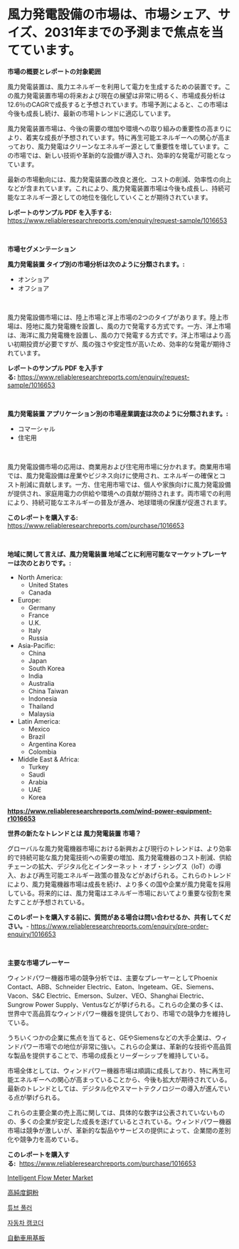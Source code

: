 <p><h1>風力発電設備の市場は、市場シェア、サイズ、2031年までの予測まで焦点を当てています。</h1></p><p><strong>市場の概要とレポートの対象範囲</strong></p>
<p><p>風力発電装置は、風力エネルギーを利用して電力を生成するための装置です。この風力発電装置市場の将来および現在の展望は非常に明るく、市場成長分析は12.6％のCAGRで成長すると予想されています。市場予測によると、この市場は今後も成長し続け、最新の市場トレンドに適応しています。</p><p>風力発電装置市場は、今後の需要の増加や環境への取り組みの重要性の高まりにより、着実な成長が予想されています。特に再生可能エネルギーへの関心が高まっており、風力発電はクリーンなエネルギー源として重要性を増しています。この市場では、新しい技術や革新的な設備が導入され、効率的な発電が可能となっています。</p><p>最新の市場動向には、風力発電装置の改良と進化、コストの削減、効率性の向上などが含まれています。これにより、風力発電装置市場は今後も成長し、持続可能なエネルギー源としての地位を強化していくことが期待されています。</p></p>
<p><strong>レポートのサンプル PDF を入手する:</strong> <a href="https://www.reliableresearchreports.com/enquiry/request-sample/1016653">https://www.reliableresearchreports.com/enquiry/request-sample/1016653</a></p>
<p>&nbsp;</p>
<p><strong>市場セグメンテーション</strong></p>
<p><strong>風力発電装置 タイプ別の市場分析は次のように分類されます。:</strong></p>
<p><ul><li>オンショア</li><li>オフショア</li></ul></p>
<p>&nbsp;</p>
<p><p>風力発電設備市場には、陸上市場と洋上市場の2つのタイプがあります。陸上市場は、陸地に風力発電機を設置し、風の力で発電する方式です。一方、洋上市場は、海洋に風力発電機を設置し、風の力で発電する方式です。洋上市場はより高い初期投資が必要ですが、風の強さや安定性が高いため、効率的な発電が期待されています。</p></p>
<p><strong>レポートのサンプル PDF を入手する:</strong>&nbsp;<a href="https://www.reliableresearchreports.com/enquiry/request-sample/1016653">https://www.reliableresearchreports.com/enquiry/request-sample/1016653</a></p>
<p>&nbsp;</p>
<p><strong> 風力発電装置 アプリケーション別の市場産業調査は次のように分類されます。:</strong></p>
<p><ul><li>コマーシャル</li><li>住宅用</li></ul></p>
<p>&nbsp;</p>
<p><p>風力発電設備市場の応用は、商業用および住宅用市場に分かれます。商業用市場では、風力発電設備は産業やビジネス向けに使用され、エネルギーの確保とコスト削減に貢献します。一方、住宅用市場では、個人や家族向けに風力発電設備が提供され、家庭用電力の供給や環境への貢献が期待されます。両市場での利用により、持続可能なエネルギーの普及が進み、地球環境の保護が促進されます。</p></p>
<p><strong>このレポートを購入する:</strong>&nbsp; <a href="https://www.reliableresearchreports.com/purchase/1016653">https://www.reliableresearchreports.com/purchase/1016653</a></p>
<p>&nbsp;</p>
<p><strong>地域に関して言えば、風力発電装置 地域ごとに利用可能なマーケットプレーヤーは次のとおりです。:</strong></p>
<p><ul>
    <li>
        North America:
        <ul>
            <li>United States</li>
            <li>Canada</li>
        </ul>
    </li>
    <li>
        Europe:
        <ul>
            <li>Germany</li>
            <li>France</li>
            <li>U.K.</li>
            <li>Italy</li>
            <li>Russia</li>
        </ul>
    </li>
    <li>
        Asia-Pacific:
        <ul>
            <li>China</li>
            <li>Japan</li>
            <li>South Korea</li>
            <li>India</li>
            <li>Australia</li>
            <li>China Taiwan</li>
            <li>Indonesia</li>
            <li>Thailand</li>
            <li>Malaysia</li>
        </ul>
    </li>
    <li>
        Latin America:
        <ul>
            <li>Mexico</li>
            <li>Brazil</li>
            <li>Argentina Korea</li>
            <li>Colombia</li>
        </ul>
    </li>
    <li>
        Middle East & Africa:
        <ul>
            <li>Turkey</li>
            <li>Saudi</li>
            <li>Arabia</li>
            <li>UAE</li>
            <li>Korea</li>
        </ul>
    </li>
    </ul></p>
<p><strong><a href="https://www.reliableresearchreports.com/wind-power-equipment-r1016653">https://www.reliableresearchreports.com/wind-power-equipment-r1016653</a></strong>&nbsp;</p>
<p><strong>世界の新たなトレンドとは 風力発電装置 市場？</strong></p>
<p><p>グローバルな風力発電機器市場における新興および現行のトレンドは、より効率的で持続可能な風力発電技術への需要の増加、風力発電機器のコスト削減、供給チェーンの拡大、デジタル化とインターネット・オブ・シングス（IoT）の導入、および再生可能エネルギー政策の普及などがあげられる。これらのトレンドにより、風力発電機器市場は成長を続け、より多くの国や企業が風力発電を採用している。将来的には、風力発電はエネルギー市場においてより重要な役割を果たすことが予想されている。</p></p>
<p><strong>このレポートを購入する前に、質問がある場合は問い合わせるか、共有してください。</strong>- <a href="https://www.reliableresearchreports.com/enquiry/pre-order-enquiry/1016653">https://www.reliableresearchreports.com/enquiry/pre-order-enquiry/1016653</a></p>
<p>&nbsp;</p>
<p><strong>主要な市場プレーヤー</strong></p>
<p><p>ウィンドパワー機器市場の競争分析では、主要なプレーヤーとしてPhoenix Contact、ABB、Schneider Electric、Eaton、Ingeteam、GE、Siemens、Vacon、S&C Electric、Emerson、Sulzer、VEO、Shanghai Electric、Sungrow Power Supply、Ventusなどが挙げられる。これらの企業の多くは、世界中で高品質なウィンドパワー機器を提供しており、市場での競争力を維持している。</p><p> うちいくつかの企業に焦点を当てると、GEやSiemensなどの大手企業は、ウィンドパワー市場での地位が非常に強い。これらの企業は、革新的な技術や高品質な製品を提供することで、市場の成長とリーダーシップを維持している。</p><p>市場全体としては、ウィンドパワー機器市場は順調に成長しており、特に再生可能エネルギーへの関心が高まっていることから、今後も拡大が期待されている。最新のトレンドとしては、デジタル化やスマートテクノロジーの導入が進んでいる点が挙げられる。</p><p>これらの主要企業の売上高に関しては、具体的な数字は公表されていないものの、多くの企業が安定した成長を遂げているとされている。ウィンドパワー機器市場は競争が激しいが、革新的な製品やサービスの提供によって、企業間の差別化や競争力を高めている。</p></p>
<p><strong>このレポートを購入する:</strong>&nbsp;&nbsp;<a href="https://www.reliableresearchreports.com/purchase/1016653">https://www.reliableresearchreports.com/purchase/1016653</a></p>
<p><p><a href="https://github.com/fiixsa/Market-Research-Report-List-2/blob/main/intelligent-flow-meter-market.md">Intelligent Flow Meter Market</a></p><p><a href="https://medium.com/@kingmsvie/%E9%AB%98%E7%B4%94%E5%BA%A6%E9%8A%85%E7%B2%89%E5%B8%82%E5%A0%B4%E3%82%B7%E3%82%A7%E3%82%A2%E3%81%AE%E9%80%B2%E5%8C%96%E3%81%A8%E5%B8%82%E5%A0%B4%E6%88%90%E9%95%B7%E3%83%88%E3%83%AC%E3%83%B3%E3%83%89-2024%E5%B9%B4%E3%81%8B%E3%82%892031%E5%B9%B4%E3%81%BE%E3%81%A7-c814f093f29a">高純度銅粉</a></p><p><a href="https://medium.com/@tonyolfson67562023/%ED%8A%9C%EB%B8%8C-%ED%92%80%EB%9F%AC-%EC%8B%9C%EC%9E%A5-%EC%A0%84%EB%A7%9D-%EC%82%B0%EC%97%85-%EA%B0%9C%EC%9A%94-%EB%B0%8F-%EC%98%88%EC%B8%A1-2024%EB%85%84%EB%B6%80%ED%84%B0-2031%EB%85%84%EA%B9%8C%EC%A7%80-a7cdf471bab9">튜브 풀러</a></p><p><a href="https://medium.com/@heisenberg6587768/2024%EB%85%84%EB%B6%80%ED%84%B0-2031%EB%85%84%EA%B9%8C%EC%A7%80-%EA%B8%B0%EA%B0%84%EC%97%90-%EB%8C%80%ED%95%B4-%EC%98%88%EC%B8%A1%EB%90%9C-%EC%B0%A8%EB%9F%89-%EC%BA%A0%EC%BD%94%EB%8D%94-%EC%8B%9C%EC%9E%A5-%EB%B6%84%EC%84%9D-%EB%B0%8F-%EA%B7%9C%EB%AA%A8%EC%9E%85%EB%8B%88%EB%8B%A4-37dfa39cc0a2">자동차 캠코더</a></p><p><a href="https://medium.com/@myronobertrtys5475654/%E8%87%AA%E5%8B%95%E8%BB%8A%E7%94%A8pcb%E5%B8%82%E5%A0%B4%E3%81%AF-%E5%B8%82%E5%A0%B4%E3%82%B7%E3%82%A7%E3%82%A2-%E5%B8%82%E5%A0%B4%E3%83%88%E3%83%AC%E3%83%B3%E3%83%89-%E5%B8%82%E5%A0%B4%E6%88%90%E9%95%B7%E3%81%AB%E9%96%A2%E3%81%99%E3%82%8B%E6%83%85%E5%A0%B1%E3%82%92%E6%8F%90%E4%BE%9B%E3%81%97%E3%81%A6%E3%81%84%E3%81%BE%E3%81%99-1fad6877067f">自動車用基板</a></p></p>